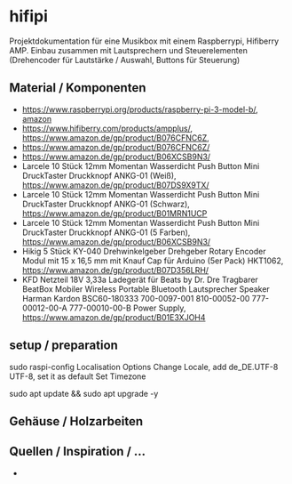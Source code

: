 # hifipi
Projektdokumentation für eine Musikbox mit einem Raspberrypi, Hifiberry AMP. Einbau zusammen mit Lautsprechern und Steuerelementen (Drehencoder für Lautstärke / Auswahl, Buttons für Steuerung)

## Material / Komponenten
* https://www.raspberrypi.org/products/raspberry-pi-3-model-b/, [amazon](https://www.amazon.de/Raspberry-Pi-Model-ARM-Cortex-A53-Bluetooth/dp/B01CD5VC92)
* https://www.hifiberry.com/products/ampplus/, https://www.amazon.de/gp/product/B076CFNC6Z, 
* https://www.amazon.de/gp/product/B076CFNC6Z/
* https://www.amazon.de/gp/product/B06XCSB9N3/
* Larcele 10 Stück 12mm Momentan Wasserdicht Push Button Mini DruckTaster Druckknopf ANKG-01 (Weiß), https://www.amazon.de/gp/product/B07DS9X9TX/
* Larcele 10 Stück 12mm Momentan Wasserdicht Push Button Mini DruckTaster Druckknopf ANKG-01 (Schwarz), https://www.amazon.de/gp/product/B01MRN1UCP
* Larcele 10 Stück 12mm Momentan Wasserdicht Push Button Mini DruckTaster Druckknopf ANKG-01 (5 Farben), https://www.amazon.de/gp/product/B06XCSB9N3/
* Hikig 5 Stück KY-040 Drehwinkelgeber Drehgeber Rotary Encoder Modul mit 15 x 16,5 mm mit Knauf Cap für Arduino (5er Pack) HKT1062, https://www.amazon.de/gp/product/B07D356LRH/
* KFD Netzteil 18V 3,33a Ladegerät für Beats by Dr. Dre Tragbarer BeatBox Mobiler Wireless Portable Bluetooth Lautsprecher Speaker Harman Kardon BSC60-180333 700-0097-001 810-00052-00 777-00012-00-A 777-00010-00-B Power Supply, https://www.amazon.de/gp/product/B01E3XJOH4


## setup / preparation
sudo raspi-config
 Localisation Options
  Change Locale, add  de_DE.UTF-8 UTF-8, set it as default
 Set Timezone  
    
    
sudo apt update && sudo apt upgrade -y
   
## Gehäuse / Holzarbeiten

## Quellen / Inspiration / ... 
* 
